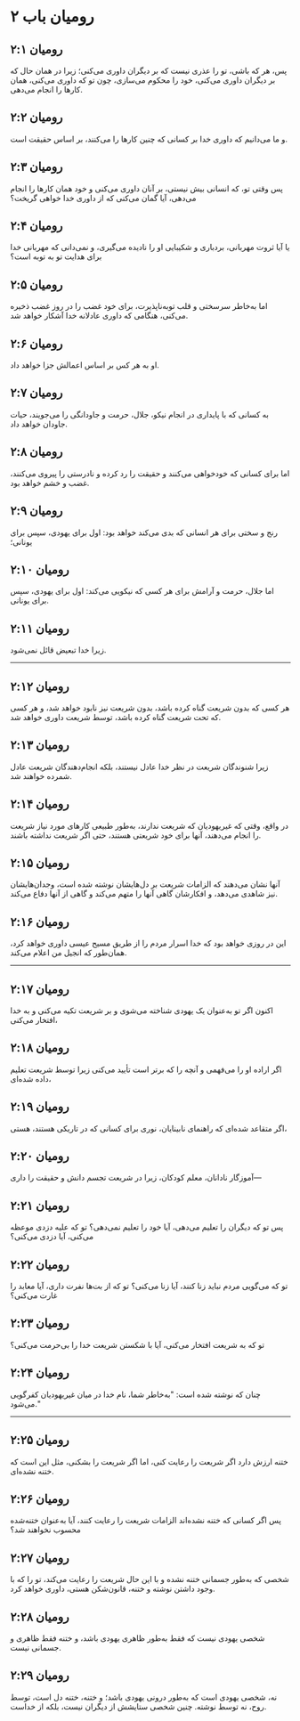 # رومیان باب ۲

## رومیان ۲:۱

پس، هر که باشی، تو را عذری نیست که بر دیگران داوری می‌کنی؛ زیرا در همان حال که بر دیگران داوری می‌کنی، خود را محکوم می‌سازی، چون تو که داوری می‌کنی، همان کارها را انجام می‌دهی.

## رومیان ۲:۲

و ما می‌دانیم که داوری خدا بر کسانی که چنین کارها را می‌کنند، بر اساس حقیقت است.

## رومیان ۲:۳

پس وقتی تو، که انسانی بیش نیستی، بر آنان داوری می‌کنی و خود همان کارها را انجام می‌دهی، آیا گمان می‌کنی که از داوری خدا خواهی گریخت؟

## رومیان ۲:۴

یا آیا ثروت مهربانی، بردباری و شکیبایی او را نادیده می‌گیری، و نمی‌دانی که مهربانی خدا برای هدایت تو به توبه است؟

## رومیان ۲:۵

اما به‌خاطر سرسختی و قلب توبه‌ناپذیرت، برای خود غضب را در روز غضب ذخیره می‌کنی، هنگامی که داوری عادلانه خدا آشکار خواهد شد.

## رومیان ۲:۶

او به هر کس بر اساس اعمالش جزا خواهد داد.

## رومیان ۲:۷

به کسانی که با پایداری در انجام نیکو، جلال، حرمت و جاودانگی را می‌جویند، حیات جاودان خواهد داد.

## رومیان ۲:۸

اما برای کسانی که خودخواهی می‌کنند و حقیقت را رد کرده و نادرستی را پیروی می‌کنند، غضب و خشم خواهد بود.

## رومیان ۲:۹

رنج و سختی برای هر انسانی که بدی می‌کند خواهد بود: اول برای یهودی، سپس برای یونانی؛

## رومیان ۲:۱۰

اما جلال، حرمت و آرامش برای هر کسی که نیکویی می‌کند: اول برای یهودی، سپس برای یونانی.

## رومیان ۲:۱۱

زیرا خدا تبعیض قائل نمی‌شود.

---

## رومیان ۲:۱۲

هر کسی که بدون شریعت گناه کرده باشد، بدون شریعت نیز نابود خواهد شد، و هر کسی که تحت شریعت گناه کرده باشد، توسط شریعت داوری خواهد شد.

## رومیان ۲:۱۳

زیرا شنوندگان شریعت در نظر خدا عادل نیستند، بلکه انجام‌دهندگان شریعت عادل شمرده خواهند شد.

## رومیان ۲:۱۴

در واقع، وقتی که غیریهودیان که شریعت ندارند، به‌طور طبیعی کارهای مورد نیاز شریعت را انجام می‌دهند، آنها برای خود شریعتی هستند، حتی اگر شریعت نداشته باشند.

## رومیان ۲:۱۵

آنها نشان می‌دهند که الزامات شریعت بر دل‌هایشان نوشته شده است، وجدان‌هایشان نیز شاهدی می‌دهد، و افکارشان گاهی آنها را متهم می‌کند و گاهی از آنها دفاع می‌کند.

## رومیان ۲:۱۶

این در روزی خواهد بود که خدا اسرار مردم را از طریق مسیح عیسی داوری خواهد کرد، همان‌طور که انجیل من اعلام می‌کند.

---

## رومیان ۲:۱۷

اکنون اگر تو به‌عنوان یک یهودی شناخته می‌شوی و بر شریعت تکیه می‌کنی و به خدا افتخار می‌کنی،

## رومیان ۲:۱۸

اگر اراده او را می‌فهمی و آنچه را که برتر است تأیید می‌کنی زیرا توسط شریعت تعلیم داده شده‌ای،

## رومیان ۲:۱۹

اگر متقاعد شده‌ای که راهنمای نابینایان، نوری برای کسانی که در تاریکی هستند، هستی،

## رومیان ۲:۲۰

آموزگار نادانان، معلم کودکان، زیرا در شریعت تجسم دانش و حقیقت را داری—

## رومیان ۲:۲۱

پس تو که دیگران را تعلیم می‌دهی، آیا خود را تعلیم نمی‌دهی؟ تو که علیه دزدی موعظه می‌کنی، آیا دزدی می‌کنی؟

## رومیان ۲:۲۲

تو که می‌گویی مردم نباید زنا کنند، آیا زنا می‌کنی؟ تو که از بت‌ها نفرت داری، آیا معابد را غارت می‌کنی؟

## رومیان ۲:۲۳

تو که به شریعت افتخار می‌کنی، آیا با شکستن شریعت خدا را بی‌حرمت می‌کنی؟

## رومیان ۲:۲۴

چنان که نوشته شده است: "به‌خاطر شما، نام خدا در میان غیریهودیان کفرگویی می‌شود."

---

## رومیان ۲:۲۵

ختنه ارزش دارد اگر شریعت را رعایت کنی، اما اگر شریعت را بشکنی، مثل این است که ختنه نشده‌ای.

## رومیان ۲:۲۶

پس اگر کسانی که ختنه نشده‌اند الزامات شریعت را رعایت کنند، آیا به‌عنوان ختنه‌شده محسوب نخواهند شد؟

## رومیان ۲:۲۷

شخصی که به‌طور جسمانی ختنه نشده و با این حال شریعت را رعایت می‌کند، تو را که با وجود داشتن نوشته و ختنه، قانون‌شکن هستی، داوری خواهد کرد.

## رومیان ۲:۲۸

شخصی یهودی نیست که فقط به‌طور ظاهری یهودی باشد، و ختنه فقط ظاهری و جسمانی نیست.

## رومیان ۲:۲۹

نه، شخصی یهودی است که به‌طور درونی یهودی باشد؛ و ختنه، ختنه دل است، توسط روح، نه توسط نوشته. چنین شخصی ستایشش از دیگران نیست، بلکه از خداست.
